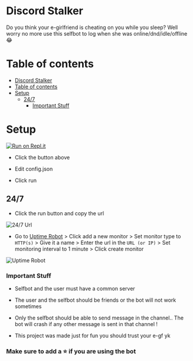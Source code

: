 # Discord Stalker

Do you think your e-girlfriend is cheating on you while you sleep? Well worry no more use this selfbot to log when she was online/dnd/idle/offline 😂

# Table of contents

- [Discord Stalker](#discord-stalker)
- [Table of contents](#table-of-contents)
- [Setup](#setup)
  - [24/7](#247)
    - [Important Stuff](#important-stuff)

# Setup

[![Run on Repl.it](https://repl.it/badge/github/SudhanPlayz/Discord-MusicBot)](https://repl.it/github/xHaruke/Discord-Stalker)

- Click the button above

- Edit config.json

- Click run

## 24/7

- Click the run button and copy the url

![24/7 Url](https://i.imgur.com/s0KrBeH.png)

- Go to [Uptime Robot](https://uptimerobot.com/dashboard) > Click add a new monitor > Set monitor type to `HTTP(s)` > Give it a name > Enter the url in the `URL (or IP)` > Set monitoring interval to 1 minute > Click create monitor

![Uptime Robot](https://i.imgur.com/eTlKgrZ.png)

### Important Stuff

- Selfbot and the user must have a common server

- The user and the selfbot should be friends or the bot will not work sometimes

- Only the selfbot should be able to send message in the channel.. The bot will crash if any other message is sent in that channel !

- This project was made just for fun you should trust your e-gf yk

### Make sure to add a ⭐ if you are using the bot
